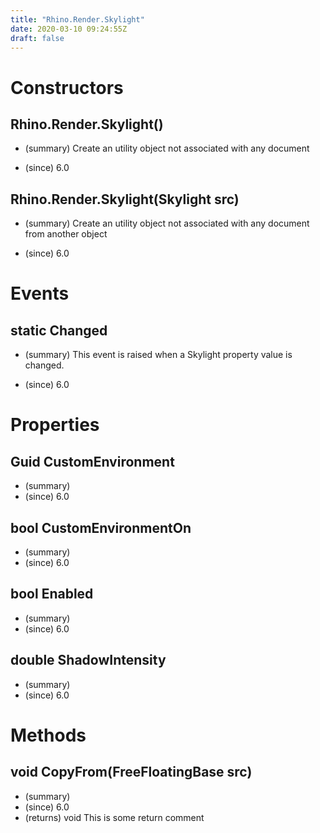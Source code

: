 ```yaml
---
title: "Rhino.Render.Skylight"
date: 2020-03-10 09:24:55Z
draft: false
---
```


# Constructors
## Rhino.Render.Skylight()
- (summary) 
     Create an utility object not associated with any document
     
- (since) 6.0
## Rhino.Render.Skylight(Skylight src)
- (summary) 
     Create an utility object not associated with any document from another object
     
- (since) 6.0
# Events
## static Changed
- (summary) 
     This event is raised when a Skylight property value is changed.
     
- (since) 6.0
# Properties
## Guid CustomEnvironment
- (summary) 
- (since) 6.0
## bool CustomEnvironmentOn
- (summary) 
- (since) 6.0
## bool Enabled
- (summary) 
- (since) 6.0
## double ShadowIntensity
- (summary) 
- (since) 6.0
# Methods
## void CopyFrom(FreeFloatingBase src)
- (summary) 
- (since) 6.0
- (returns) void This is some return comment
